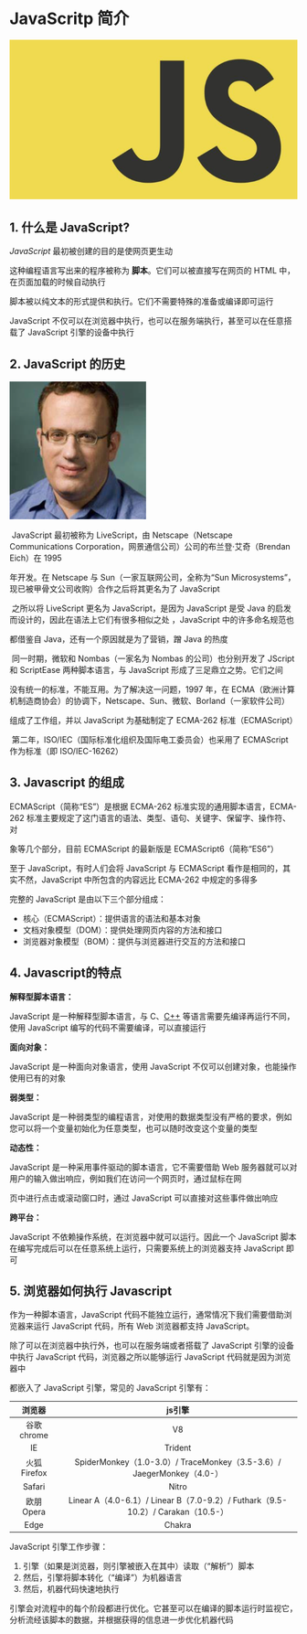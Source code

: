 # JavaScritp 简介

![](https://raw.githubusercontent.com/xiaofeilalala/DocsPics/main/imgs/20211217205206.png)



## 1. 什么是 JavaScript?

*JavaScript* 最初被创建的目的是使网页更生动

这种编程语言写出来的程序被称为 **脚本**。它们可以被直接写在网页的 HTML 中，在页面加载的时候自动执行

脚本被以纯文本的形式提供和执行。它们不需要特殊的准备或编译即可运行

JavaScript 不仅可以在浏览器中执行，也可以在服务端执行，甚至可以在任意搭载了 JavaScript 引擎的设备中执行



## 2. JavaScript 的历史

![](https://raw.githubusercontent.com/xiaofeilalala/DocsPics/main/imgs/20211218162932.png)

​        JavaScript 最初被称为 LiveScript，由 Netscape（Netscape Communications Corporation，网景通信公司）公司的布兰登·艾奇（Brendan Eich）在 1995 

年开发。在 Netscape 与 Sun（一家互联网公司，全称为“Sun Microsystems”，现已被甲骨文公司收购）合作之后将其更名为了 JavaScript

​        之所以将 LiveScript 更名为 JavaScript，是因为 JavaScript 是受 Java 的启发而设计的，因此在语法上它们有很多相似之处 ，JavaScript 中的许多命名规范也

都借鉴自 Java，还有一个原因就是为了营销，蹭 Java 的热度

​        同一时期，微软和 Nombas（一家名为 Nombas 的公司）也分别开发了 JScript 和 ScriptEase 两种脚本语言，与 JavaScript 形成了三足鼎立之势。它们之间

没有统一的标准，不能互用。为了解决这一问题，1997 年，在 ECMA（欧洲计算机制造商协会）的协调下，Netscape、Sun、微软、Borland（一家软件公司）

组成了工作组，并以 JavaScript 为基础制定了 ECMA-262 标准（ECMAScript）

​        第二年，ISO/IEC（国际标准化组织及国际电工委员会）也采用了 ECMAScript 作为标准（即 ISO/IEC-16262）



## 3. Javascript 的组成

ECMAScript（简称“ES”）是根据 ECMA-262 标准实现的通用脚本语言，ECMA-262 标准主要规定了这门语言的语法、类型、语句、关键字、保留字、操作符、对

象等几个部分，目前 ECMAScript 的最新版是 ECMAScript6（简称“ES6”）

至于 JavaScript，有时人们会将 JavaScript 与 ECMAScript 看作是相同的，其实不然，JavaScript 中所包含的内容远比 ECMA-262 中规定的多得多

完整的 JavaScript 是由以下三个部分组成：

- 核心（ECMAScript）：提供语言的语法和基本对象
- 文档对象模型（DOM）：提供处理网页内容的方法和接口
- 浏览器对象模型（BOM）：提供与浏览器进行交互的方法和接口



## 4. Javascript的特点

**解释型脚本语言：**

JavaScript 是一种解释型脚本语言，与 C、[C++](http://c.biancheng.net/cplus/) 等语言需要先编译再运行不同，使用 JavaScript 编写的代码不需要编译，可以直接运行

**面向对象：**

JavaScript 是一种面向对象语言，使用 JavaScript 不仅可以创建对象，也能操作使用已有的对象

**弱类型：**

JavaScript 是一种弱类型的编程语言，对使用的数据类型没有严格的要求，例如您可以将一个变量初始化为任意类型，也可以随时改变这个变量的类型

**动态性：**

JavaScript 是一种采用事件驱动的脚本语言，它不需要借助 Web 服务器就可以对用户的输入做出响应，例如我们在访问一个网页时，通过鼠标在网

页中进行点击或滚动窗口时，通过 JavaScript 可以直接对这些事件做出响应

**跨平台：**

JavaScript 不依赖操作系统，在浏览器中就可以运行。因此一个 JavaScript 脚本在编写完成后可以在任意系统上运行，只需要系统上的浏览器支持 JavaScript 即可



## 5. 浏览器如何执行 Javascript 

作为一种脚本语言，JavaScript 代码不能独立运行，通常情况下我们需要借助浏览器来运行 JavaScript 代码，所有 Web 浏览器都支持 JavaScript。

除了可以在浏览器中执行外，也可以在服务端或者搭载了 JavaScript 引擎的设备中执行 JavaScript 代码，浏览器之所以能够运行 JavaScript 代码就是因为浏览器中

都嵌入了 JavaScript 引擎，常见的 JavaScript 引擎有：

|    浏览器    |                            js引擎                            |
| :----------: | :----------------------------------------------------------: |
| 谷歌 chrome  |                              V8                              |
|      IE      |                           Trident                            |
| 火狐 Firefox | SpiderMonkey（1.0-3.0）/ TraceMonkey（3.5-3.6）/ JaegerMonkey（4.0-） |
|    Safari    |                            Nitro                             |
|  欧朋 Opera  | Linear A（4.0-6.1）/ Linear B（7.0-9.2）/ Futhark（9.5-10.2）/ Carakan（10.5-） |
|     Edge     |                            Chakra                            |

JavaScript 引擎工作步骤：

1. 引擎（如果是浏览器，则引擎被嵌入在其中）读取（“解析”）脚本
2. 然后，引擎将脚本转化（“编译”）为机器语言
3. 然后，机器代码快速地执行

引擎会对流程中的每个阶段都进行优化。它甚至可以在编译的脚本运行时监视它，分析流经该脚本的数据，并根据获得的信息进一步优化机器代码